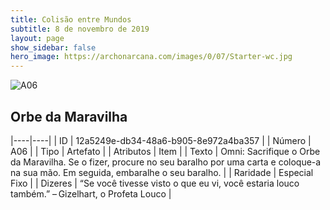 ```yaml
---
title: Colisão entre Mundos
subtitle: 8 de novembro de 2019
layout: page
show_sidebar: false
hero_image: https://archonarcana.com/images/0/07/Starter-wc.jpg
---
```


![A06](https://cdn.keyforgegame.com/media/card_front/pt/453_A06_MHX5X4X47GG6_pt.png)

## Orbe da Maravilha

|----|----|
| ID | 12a5249e-db34-48a6-b905-8e972a4ba357 |
| Número | A06 |
| Tipo | Artefato |
| Atributos | Item |
| Texto | Omni: Sacrifique o Orbe da Maravilha.  Se o fizer, procure no seu baralho por uma carta e coloque-a na sua mão. Em seguida, embaralhe o seu baralho. |
| Raridade | Especial Fixo |
| Dizeres | “Se você tivesse visto o que eu vi, você estaria louco também.” – Gizelhart, o Profeta Louco |
